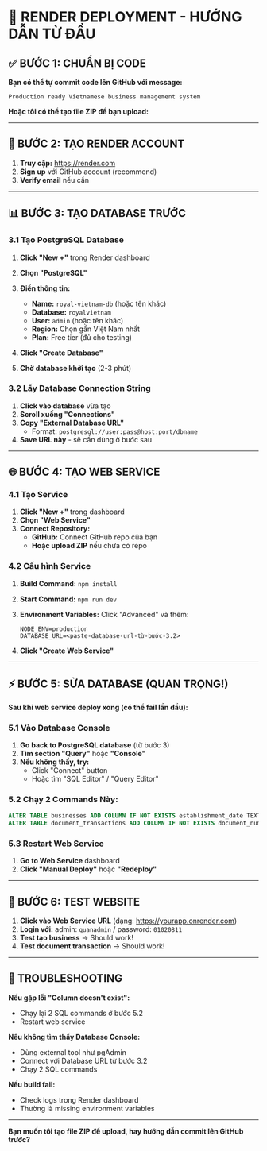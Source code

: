 # 🚀 RENDER DEPLOYMENT - HƯỚNG DẪN TỪ ĐẦU

## ✅ BƯỚC 1: CHUẨN BỊ CODE

**Bạn có thể tự commit code lên GitHub với message:**
```
Production ready Vietnamese business management system
```

**Hoặc tôi có thể tạo file ZIP để bạn upload:**

---

## 🎯 BƯỚC 2: TẠO RENDER ACCOUNT

1. **Truy cập:** https://render.com
2. **Sign up** với GitHub account (recommend)
3. **Verify email** nếu cần

---

## 📊 BƯỚC 3: TẠO DATABASE TRƯỚC

### 3.1 Tạo PostgreSQL Database
1. **Click "New +"** trong Render dashboard
2. **Chọn "PostgreSQL"**
3. **Điền thông tin:**
   - **Name:** `royal-vietnam-db` (hoặc tên khác)
   - **Database:** `royalvietnam`
   - **User:** `admin` (hoặc tên khác)
   - **Region:** Chọn gần Việt Nam nhất
   - **Plan:** Free tier (đủ cho testing)

4. **Click "Create Database"**
5. **Chờ database khởi tạo** (2-3 phút)

### 3.2 Lấy Database Connection String
1. **Click vào database** vừa tạo
2. **Scroll xuống "Connections"**
3. **Copy "External Database URL"** 
   - Format: `postgresql://user:pass@host:port/dbname`
4. **Save URL này** - sẽ cần dùng ở bước sau

---

## 🌐 BƯỚC 4: TẠO WEB SERVICE

### 4.1 Tạo Service
1. **Click "New +"** trong dashboard
2. **Chọn "Web Service"**
3. **Connect Repository:**
   - **GitHub:** Connect GitHub repo của bạn
   - **Hoặc upload ZIP** nếu chưa có repo

### 4.2 Cấu hình Service
1. **Build Command:** `npm install`
2. **Start Command:** `npm run dev`
3. **Environment Variables:** Click "Advanced" và thêm:
   ```
   NODE_ENV=production
   DATABASE_URL=<paste-database-url-từ-bước-3.2>
   ```

4. **Click "Create Web Service"**

---

## ⚡ BƯỚC 5: SỬA DATABASE (QUAN TRỌNG!)

**Sau khi web service deploy xong (có thể fail lần đầu):**

### 5.1 Vào Database Console
1. **Go back to PostgreSQL database** (từ bước 3)
2. **Tìm section "Query"** hoặc **"Console"** 
3. **Nếu không thấy, try:**
   - Click "Connect" button
   - Hoặc tìm "SQL Editor" / "Query Editor"

### 5.2 Chạy 2 Commands Này:
```sql
ALTER TABLE businesses ADD COLUMN IF NOT EXISTS establishment_date TEXT;
ALTER TABLE document_transactions ADD COLUMN IF NOT EXISTS document_number TEXT;
```

### 5.3 Restart Web Service
1. **Go to Web Service** dashboard
2. **Click "Manual Deploy"** hoặc **"Redeploy"**

---

## 🎉 BƯỚC 6: TEST WEBSITE

1. **Click vào Web Service URL** (dạng: https://yourapp.onrender.com)
2. **Login với:** admin: `quanadmin` / password: `01020811`
3. **Test tạo business** → Should work!
4. **Test document transaction** → Should work!

---

## 🔧 TROUBLESHOOTING

**Nếu gặp lỗi "Column doesn't exist":**
- Chạy lại 2 SQL commands ở bước 5.2
- Restart web service

**Nếu không tìm thấy Database Console:**
- Dùng external tool như pgAdmin
- Connect với Database URL từ bước 3.2
- Chạy 2 SQL commands

**Nếu build fail:**
- Check logs trong Render dashboard
- Thường là missing environment variables

---

**Bạn muốn tôi tạo file ZIP để upload, hay hướng dẫn commit lên GitHub trước?**